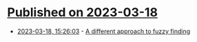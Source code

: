 # [Published on 2023-03-18](index.md)

* [2023-03-18, 15:26:03](https://lobste.rs/s/yujp4y/different_approach_fuzzy_finding) - [A different approach to fuzzy finding](https://nathancraddock.com/blog/2023/a-different-approach-to-fuzzy-finding/)
